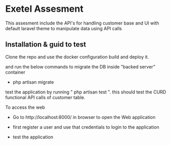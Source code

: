 # Exetel Assesment

This assesment include the API's for handling customer base and UI with default laravel theme to manipulate data using API calls 

## Installation & guid to test

Clone the repo and use the docker configuration build and deploy it.

and run the below commands to migrate the DB inside "backed server" container 
- php artisan migrate

test the application by running " php artisan test ". this should test the CURD functional API calls of customer table.

To access the web

 - Go to http://localhost:8000/ in browser to open the Web application

 - first register a user and use that credentials to login to the application

 - test the application